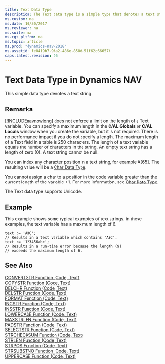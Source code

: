 ```yaml
---
title: Text Data Type
description: The Text data type is a simple type that denotes a text string, it does not enforce a limit on the length of a Text variable. 
ms.custom: na
ms.date: 10/30/2017
ms.reviewer: na
ms.suite: na
ms.tgt_pltfrm: na
ms.topic: article
ms.prod: "dynamics-nav-2018"
ms.assetid: fe8419b7-96a2-486e-858d-51f62c66657f
caps.latest.revision: 16
---
```

# Text Data Type in Dynamics NAV
This simple data type denotes a text string.  
  
## Remarks  
 [!INCLUDE[navnowlong](includes/navnowlong_md.md)] does not enforce a limit on the length of a Text variable. You can specify a maximum length in the **C/AL Globals** or **C/AL Locals** window when you create the variable, but it is not required. There is no performance impact if you do not specify a length. The maximum length of a Text field in a table is 250 characters. The length of a text variable equals the number of characters in the string. An empty text string has a length of zero \(0\). A text string cannot be null.  
  
 You can index any character position in a text string, for example A\[65\]. The resulting value will be a [Char Data Type](Char-Data-Type.md).  
  
 You cannot assign a char to a position in the code variable greater than the current length of the variable +1. For more information, see [Char Data Type](Char-Data-Type.md).  
  
 The Text data type supports Unicode.  
  
## Example  
 This example shows some typical examples of text strings. In these examples, the text variable has a maximum length of 6.  
  
```  
text := 'ABC';  
// Results in a text variable which contains 'ABC'.  
text := '123456abc';  
// Results in a run-time error because the length (9)  
// exceeds the maximum length of 6.  
```  
  
## See Also  
 [CONVERTSTR Function \(Code, Text\)](CONVERTSTR-Function--Code--Text-.md)   
 [COPYSTR Function \(Code, Text\)](COPYSTR-Function--Code--Text-.md)   
 [DELCHR Function \(Code, Text\)](DELCHR-Function--Code--Text-.md)   
 [DELSTR Function \(Code, Text\)](DELSTR-Function--Code--Text-.md)   
 [FORMAT Function \(Code, Text\)](FORMAT-Function--Code--Text-.md)   
 [INCSTR Function \(Code, Text\)](INCSTR-Function--Code--Text-.md)   
 [INSSTR Function \(Code, Text\)](INSSTR-Function--Code--Text-.md)   
 [LOWERCASE Function \(Code, Text\)](LOWERCASE-Function--Code--Text-.md)   
 [MAXSTRLEN Function \(Code, Text\)](MAXSTRLEN-Function--Code--Text-.md)   
 [PADSTR Function \(Code, Text\)](PADSTR-Function--Code--Text-.md)   
 [SELECTSTR Function \(Code, Text\)](SELECTSTR-Function--Code--Text-.md)   
 [STRCHECKSUM Function \(Code, Text\)](STRCHECKSUM-Function--Code--Text-.md)   
 [STRLEN Function \(Code, Text\)](STRLEN-Function--Code--Text-.md)   
 [STRPOS Function \(Code, Text\)](STRPOS-Function--Code--Text-.md)   
 [STRSUBSTNO Function \(Code, Text\)](STRSUBSTNO-Function--Code--Text-.md)   
 [UPPERCASE Function \(Code, Text\)](UPPERCASE-Function--Code--Text-.md)
